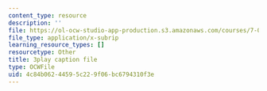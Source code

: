 ```yaml
---
content_type: resource
description: ''
file: https://ol-ocw-studio-app-production.s3.amazonaws.com/courses/7-016-introductory-biology-fall-2018/4c84b06244595c229f06bc6794310f3e_EJ6Sjn1c04Y.vtt
file_type: application/x-subrip
learning_resource_types: []
resourcetype: Other
title: 3play caption file
type: OCWFile
uid: 4c84b062-4459-5c22-9f06-bc6794310f3e
---
```

